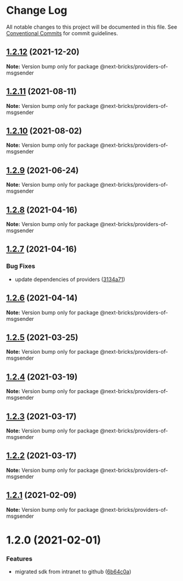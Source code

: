 # Change Log

All notable changes to this project will be documented in this file.
See [Conventional Commits](https://conventionalcommits.org) for commit guidelines.

## [1.2.12](https://github.com/easyops-cn/next-providers/compare/@next-bricks/providers-of-msgsender@1.2.11...@next-bricks/providers-of-msgsender@1.2.12) (2021-12-20)

**Note:** Version bump only for package @next-bricks/providers-of-msgsender





## [1.2.11](https://github.com/easyops-cn/next-providers/compare/@next-bricks/providers-of-msgsender@1.2.10...@next-bricks/providers-of-msgsender@1.2.11) (2021-08-11)

**Note:** Version bump only for package @next-bricks/providers-of-msgsender

## [1.2.10](https://github.com/easyops-cn/next-providers/compare/@next-bricks/providers-of-msgsender@1.2.9...@next-bricks/providers-of-msgsender@1.2.10) (2021-08-02)

**Note:** Version bump only for package @next-bricks/providers-of-msgsender

## [1.2.9](https://github.com/easyops-cn/next-providers/compare/@next-bricks/providers-of-msgsender@1.2.8...@next-bricks/providers-of-msgsender@1.2.9) (2021-06-24)

**Note:** Version bump only for package @next-bricks/providers-of-msgsender

## [1.2.8](https://github.com/easyops-cn/next-providers/compare/@next-bricks/providers-of-msgsender@1.2.7...@next-bricks/providers-of-msgsender@1.2.8) (2021-04-16)

**Note:** Version bump only for package @next-bricks/providers-of-msgsender

## [1.2.7](https://github.com/easyops-cn/next-providers/compare/@next-bricks/providers-of-msgsender@1.2.6...@next-bricks/providers-of-msgsender@1.2.7) (2021-04-16)

### Bug Fixes

- update dependencies of providers ([3134a71](https://github.com/easyops-cn/next-providers/commit/3134a71758f1ec4e9a0b5423e3f78d39e46bb196))

## [1.2.6](https://github.com/easyops-cn/next-providers/compare/@next-bricks/providers-of-msgsender@1.2.5...@next-bricks/providers-of-msgsender@1.2.6) (2021-04-14)

**Note:** Version bump only for package @next-bricks/providers-of-msgsender

## [1.2.5](https://github.com/easyops-cn/next-providers/compare/@next-bricks/providers-of-msgsender@1.2.4...@next-bricks/providers-of-msgsender@1.2.5) (2021-03-25)

**Note:** Version bump only for package @next-bricks/providers-of-msgsender

## [1.2.4](https://github.com/easyops-cn/next-providers/compare/@next-bricks/providers-of-msgsender@1.2.3...@next-bricks/providers-of-msgsender@1.2.4) (2021-03-19)

**Note:** Version bump only for package @next-bricks/providers-of-msgsender

## [1.2.3](https://github.com/easyops-cn/next-providers/compare/@next-bricks/providers-of-msgsender@1.2.2...@next-bricks/providers-of-msgsender@1.2.3) (2021-03-17)

**Note:** Version bump only for package @next-bricks/providers-of-msgsender

## [1.2.2](https://github.com/easyops-cn/next-providers/compare/@next-bricks/providers-of-msgsender@1.2.1...@next-bricks/providers-of-msgsender@1.2.2) (2021-03-17)

**Note:** Version bump only for package @next-bricks/providers-of-msgsender

## [1.2.1](https://github.com/easyops-cn/next-providers/compare/@next-bricks/providers-of-msgsender@1.2.0...@next-bricks/providers-of-msgsender@1.2.1) (2021-02-09)

**Note:** Version bump only for package @next-bricks/providers-of-msgsender

# 1.2.0 (2021-02-01)

### Features

- migrated sdk from intranet to github ([6b64c0a](https://github.com/easyops-cn/next-providers/commit/6b64c0af35b7ac5b7df5459aa577b87e84d75aa0))
